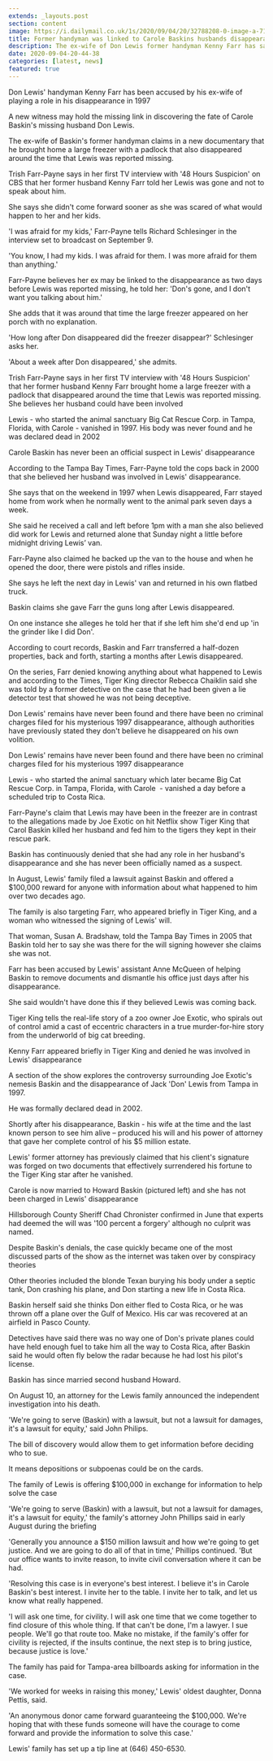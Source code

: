 ```yaml
---
extends: _layouts.post
section: content
image: https://i.dailymail.co.uk/1s/2020/09/04/20/32788208-0-image-a-71_1599246162691.jpg 
title: Former handyman was linked to Carole Baskins husbands disappearance, ex-wife claims  
description: The ex-wife of Don Lewis former handyman Kenny Farr has said in her first TV interview she fears he was linked to his disappearance and details his shady actions around the time he disappeared. 
date: 2020-09-04-20-44-38 
categories: [latest, news] 
featured: true 
--- 
```

Don Lewis' handyman Kenny Farr has been accused by his ex-wife of playing a role in his disappearance in 1997

A new witness may hold the missing link in discovering the fate of Carole Baskin's missing husband Don Lewis. 

The ex-wife of Baskin's former handyman claims in a new documentary that he brought home a large freezer with a padlock that also disappeared around the time that Lewis was reported missing. 

Trish Farr-Payne says in her first TV interview with '48 Hours Suspicion' on CBS that her former husband Kenny Farr told her Lewis was gone and not to speak about him.

She says she didn't come forward sooner as she was scared of what would happen to her and her kids.  

'I was afraid for my kids,' Farr-Payne tells Richard Schlesinger in the interview set to broadcast on September 9. 

'You know, I had my kids. I was afraid for them. I was more afraid for them than anything.' 

Farr-Payne believes her ex may be linked to the disappearance as two days before Lewis was reported missing, he told her: 'Don's gone, and I don't want you talking about him.' 

She adds that it was around that time the large freezer appeared on her porch with no explanation. 

'How long after Don disappeared did the freezer disappear?' Schlesinger asks her.

'About a week after Don disappeared,' she admits.

Trish Farr-Payne says in her first TV interview with '48 Hours Suspicion' that her former husband Kenny Farr brought home a large freezer with a padlock that disappeared around the time that Lewis was reported missing. She believes her husband could have been involved

Lewis - who started the animal sanctuary Big Cat Rescue Corp. in Tampa, Florida, with Carole - vanished in 1997. His body was never found and he was declared dead in 2002

Carole Baskin has never been an official suspect in Lewis' disappearance

According to the Tampa Bay Times, Farr-Payne told the cops back in 2000 that she believed her husband was involved in Lewis' disappearance.  

She says that on the weekend in 1997 when Lewis disappeared, Farr stayed home from work when he normally went to the animal park seven days a week. 

She said he received a call and left before 1pm with a man she also believed did work for Lewis and returned alone that Sunday night a little before midnight driving Lewis’ van. 

Farr-Payne also claimed he backed up the van to the house and when he opened the door, there were pistols and rifles inside. 

She says he left the next day in Lewis' van and returned in his own flatbed truck. 

Baskin claims she gave Farr the guns long after Lewis disappeared. 

On one instance she alleges he told her that if she left him she'd end up 'in the grinder like I did Don'. 

According to court records, Baskin and Farr transferred a half-dozen properties, back and forth, starting a months after Lewis disappeared. 

On the series, Farr denied knowing anything about what happened to Lewis and according to the Times, Tiger King director Rebecca Chaiklin said she was told by a former detective on the case that he had been given a lie detector test that showed he was not being deceptive.  

Don Lewis' remains have never been found and there have been no criminal charges filed for his mysterious 1997 disappearance, although authorities have previously stated they don't believe he disappeared on his own volition. 

Don Lewis' remains have never been found and there have been no criminal charges filed for his mysterious 1997 disappearance

Lewis - who started the animal sanctuary which later became Big Cat Rescue Corp. in Tampa, Florida, with Carole  - vanished a day before a scheduled trip to Costa Rica. 

Farr-Payne's claim that Lewis may have been in the freezer are in contrast to the allegations made by Joe Exotic on hit Netflix show Tiger King that Carol Baskin killed her husband and fed him to the tigers they kept in their rescue park.  

Baskin has continuously denied that she had any role in her husband's disappearance and she has never been officially named as a suspect. 

In August, Lewis' family filed a lawsuit against Baskin and offered a $100,000 reward for anyone with information about what happened to him over two decades ago.

The family is also targeting Farr, who appeared briefly in Tiger King, and a woman who witnessed the signing of Lewis' will. 

That woman, Susan A. Bradshaw, told the Tampa Bay Times in 2005 that Baskin told her to say she was there for the will signing however she claims she was not.

Farr has been accused by Lewis' assistant Anne McQueen of helping Baskin to remove documents and dismantle his office just days after his disappearance. 

She said wouldn't have done this if they believed Lewis was coming back.  

Tiger King tells the real-life story of a zoo owner Joe Exotic, who spirals out of control amid a cast of eccentric characters in a true murder-for-hire story from the underworld of big cat breeding.

Kenny Farr appeared briefly in Tiger King and denied he was involved in Lewis' disappearance

A section of the show explores the controversy surrounding Joe Exotic's nemesis Baskin and the disappearance of Jack 'Don' Lewis from Tampa in 1997.

He was formally declared dead in 2002. 

Shortly after his disappearance, Baskin - his wife at the time and the last known person to see him alive – produced his will and his power of attorney that gave her complete control of his $5 million estate. 

Lewis' former attorney has previously claimed that his client's signature was forged on two documents that effectively surrendered his fortune to the Tiger King star after he vanished. 

Carole is now married to Howard Baskin (pictured left) and she has not been charged in Lewis' disappearance

Hillsborough County Sheriff Chad Chronister confirmed in June that experts had deemed the will was '100 percent a forgery' although no culprit was named. 

Despite Baskin's denials, the case quickly became one of the most discussed parts of the show as the internet was taken over by conspiracy theories

Other theories included the blonde Texan burying his body under a septic tank, Don crashing his plane, and Don starting a new life in Costa Rica.

Baskin herself said she thinks Don either fled to Costa Rica, or he was thrown off a plane over the Gulf of Mexico. His car was recovered at an airfield in Pasco County.

Detectives have said there was no way one of Don's private planes could have held enough fuel to take him all the way to Costa Rica, after Baskin said he would often fly below the radar because he had lost his pilot's license.

Baskin has since married second husband Howard. 

On August 10, an attorney for the Lewis family announced the independent investigation into his death. 

'We're going to serve (Baskin) with a lawsuit, but not a lawsuit for damages, it's a lawsuit for equity,' said John Philips.

The bill of discovery would allow them to get information before deciding who to sue.

It means depositions or subpoenas could be on the cards. 

The family of Lewis is offering $100,000 in exchange for information to help solve the case

'We're going to serve (Baskin) with a lawsuit, but not a lawsuit for damages, it's a lawsuit for equity,' the family's attorney John Phillips said in early August during the briefing

'Generally you announce a $150 million lawsuit and how we're going to get justice. And we are going to do all of that in time,' Phillips continued. 'But our office wants to invite reason, to invite civil conversation where it can be had.

'Resolving this case is in everyone's best interest. I believe it's in Carole Baskin's best interest. I invite her to the table. I invite her to talk, and let us know what really happened.

'I will ask one time, for civility. I will ask one time that we come together to find closure of this whole thing. If that can't be done, I'm a lawyer. I sue people. We'll go that route too. Make no mistake, if the family's offer for civility is rejected, if the insults continue, the next step is to bring justice, because justice is love.'

The family has paid for Tampa-area billboards asking for information in the case.

'We worked for weeks in raising this money,' Lewis' oldest daughter, Donna Pettis, said. 

'An anonymous donor came forward guaranteeing the $100,000. We're hoping that with these funds someone will have the courage to come forward and provide the information to solve this case.'

Lewis' family has set up a tip line at (646) 450-6530. 

